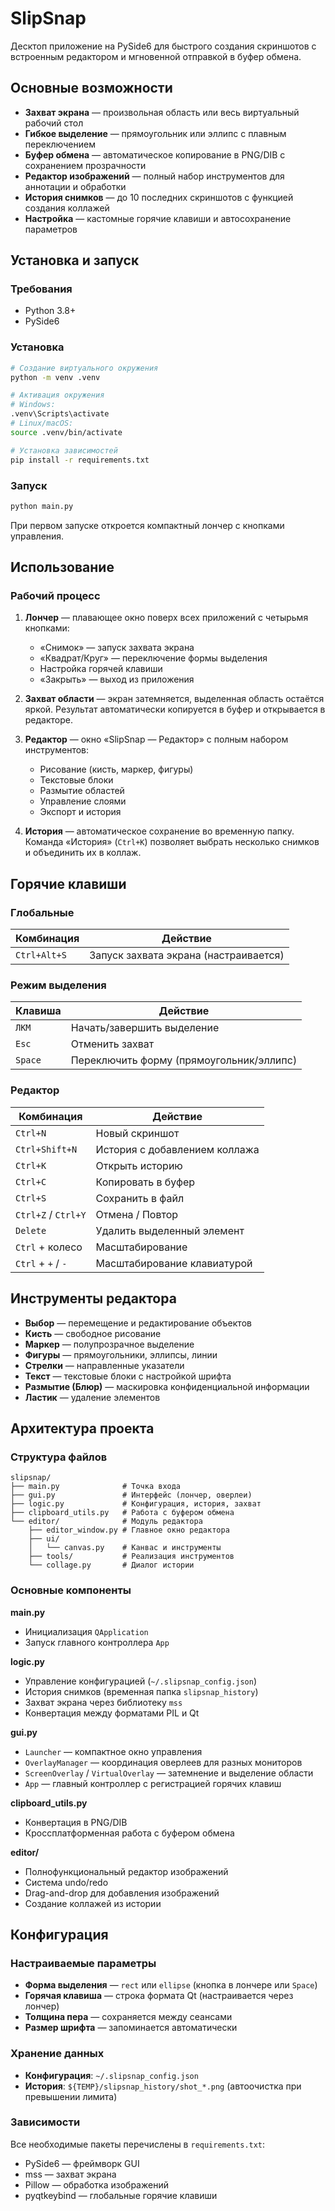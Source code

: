 # SlipSnap

Десктоп приложение на PySide6 для быстрого создания скриншотов с встроенным редактором и мгновенной отправкой в буфер обмена.

## Основные возможности

- **Захват экрана** — произвольная область или весь виртуальный рабочий стол
- **Гибкое выделение** — прямоугольник или эллипс с плавным переключением
- **Буфер обмена** — автоматическое копирование в PNG/DIB с сохранением прозрачности
- **Редактор изображений** — полный набор инструментов для аннотации и обработки
- **История снимков** — до 10 последних скриншотов с функцией создания коллажей
- **Настройка** — кастомные горячие клавиши и автосохранение параметров

## Установка и запуск

### Требования
- Python 3.8+
- PySide6

### Установка
```bash
# Создание виртуального окружения
python -m venv .venv

# Активация окружения
# Windows:
.venv\Scripts\activate
# Linux/macOS:
source .venv/bin/activate

# Установка зависимостей
pip install -r requirements.txt
```

### Запуск
```bash
python main.py
```

При первом запуске откроется компактный лончер с кнопками управления.

## Использование

### Рабочий процесс

1. **Лончер** — плавающее окно поверх всех приложений с четырьмя кнопками:
   - «Снимок» — запуск захвата экрана
   - «Квадрат/Круг» — переключение формы выделения
   - Настройка горячей клавиши
   - «Закрыть» — выход из приложения

2. **Захват области** — экран затемняется, выделенная область остаётся яркой. Результат автоматически копируется в буфер и открывается в редакторе.

3. **Редактор** — окно «SlipSnap — Редактор» с полным набором инструментов:
   - Рисование (кисть, маркер, фигуры)
   - Текстовые блоки
   - Размытие областей
   - Управление слоями
   - Экспорт и история

4. **История** — автоматическое сохранение во временную папку. Команда «История» (`Ctrl+K`) позволяет выбрать несколько снимков и объединить их в коллаж.

## Горячие клавиши

### Глобальные
| Комбинация | Действие |
|------------|----------|
| `Ctrl+Alt+S` | Запуск захвата экрана (настраивается) |

### Режим выделения
| Клавиша | Действие |
|---------|----------|
| `ЛКМ` | Начать/завершить выделение |
| `Esc` | Отменить захват |
| `Space` | Переключить форму (прямоугольник/эллипс) |

### Редактор
| Комбинация | Действие |
|------------|----------|
| `Ctrl+N` | Новый скриншот |
| `Ctrl+Shift+N` | История с добавлением коллажа |
| `Ctrl+K` | Открыть историю |
| `Ctrl+C` | Копировать в буфер |
| `Ctrl+S` | Сохранить в файл |
| `Ctrl+Z` / `Ctrl+Y` | Отмена / Повтор |
| `Delete` | Удалить выделенный элемент |
| `Ctrl` + колесо | Масштабирование |
| `Ctrl` + `+` / `-` | Масштабирование клавиатурой |

## Инструменты редактора

- **Выбор** — перемещение и редактирование объектов
- **Кисть** — свободное рисование
- **Маркер** — полупрозрачное выделение
- **Фигуры** — прямоугольники, эллипсы, линии
- **Стрелки** — направленные указатели
- **Текст** — текстовые блоки с настройкой шрифта
- **Размытие (Блюр)** — маскировка конфиденциальной информации
- **Ластик** — удаление элементов

## Архитектура проекта

### Структура файлов
```
slipsnap/
├── main.py              # Точка входа
├── gui.py               # Интерфейс (лончер, оверлеи)
├── logic.py             # Конфигурация, история, захват
├── clipboard_utils.py   # Работа с буфером обмена
└── editor/              # Модуль редактора
    ├── editor_window.py # Главное окно редактора
    ├── ui/
    │   └── canvas.py    # Канвас и инструменты
    ├── tools/           # Реализация инструментов
    └── collage.py       # Диалог истории
```

### Основные компоненты

**main.py**
- Инициализация `QApplication`
- Запуск главного контроллера `App`

**logic.py**
- Управление конфигурацией (`~/.slipsnap_config.json`)
- История снимков (временная папка `slipsnap_history`)
- Захват экрана через библиотеку `mss`
- Конвертация между форматами PIL и Qt

**gui.py**
- `Launcher` — компактное окно управления
- `OverlayManager` — координация оверлеев для разных мониторов
- `ScreenOverlay` / `VirtualOverlay` — затемнение и выделение области
- `App` — главный контроллер с регистрацией горячих клавиш

**clipboard_utils.py**
- Конвертация в PNG/DIB
- Кроссплатформенная работа с буфером обмена

**editor/**
- Полнофункциональный редактор изображений
- Система undo/redo
- Drag-and-drop для добавления изображений
- Создание коллажей из истории

## Конфигурация

### Настраиваемые параметры

- **Форма выделения** — `rect` или `ellipse` (кнопка в лончере или `Space`)
- **Горячая клавиша** — строка формата Qt (настраивается через лончер)
- **Толщина пера** — сохраняется между сеансами
- **Размер шрифта** — запоминается автоматически

### Хранение данных

- **Конфигурация**: `~/.slipsnap_config.json`
- **История**: `${TEMP}/slipsnap_history/shot_*.png` (автоочистка при превышении лимита)


### Зависимости

Все необходимые пакеты перечислены в `requirements.txt`:
- PySide6 — фреймворк GUI
- mss — захват экрана
- Pillow — обработка изображений
- pyqtkeybind — глобальные горячие клавиши